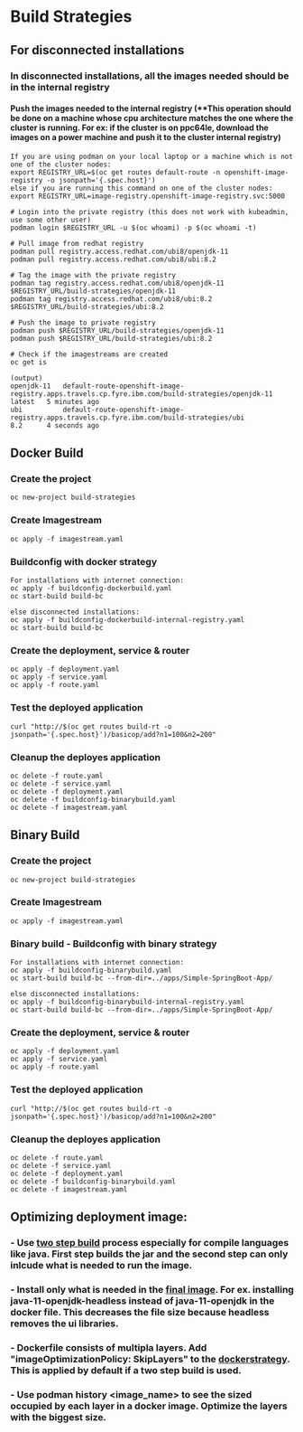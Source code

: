 # Build Strategies

## For disconnected installations
### In disconnected installations, all the images needed should be in the internal registry

#### Push the images needed to the internal registry (**This operation should be done on a machine whose cpu architecture matches the one where the cluster is running. For ex: if the cluster is on ppc64le, download the images on a power machine and push it to the cluster internal registry)
```
If you are using podman on your local laptop or a machine which is not one of the cluster nodes:
export REGISTRY_URL=$(oc get routes default-route -n openshift-image-registry -o jsonpath='{.spec.host}')
else if you are running this command on one of the cluster nodes:
export REGISTRY_URL=image-registry.openshift-image-registry.svc:5000

# Login into the private registry (this does not work with kubeadmin, use some other user)
podman login $REGISTRY_URL -u $(oc whoami) -p $(oc whoami -t)

# Pull image from redhat registry
podman pull registry.access.redhat.com/ubi8/openjdk-11
podman pull registry.access.redhat.com/ubi8/ubi:8.2

# Tag the image with the private registry
podman tag registry.access.redhat.com/ubi8/openjdk-11 $REGISTRY_URL/build-strategies/openjdk-11
podman tag registry.access.redhat.com/ubi8/ubi:8.2 $REGISTRY_URL/build-strategies/ubi:8.2

# Push the image to private registry
podman push $REGISTRY_URL/build-strategies/openjdk-11
podman push $REGISTRY_URL/build-strategies/ubi:8.2

# Check if the imagestreams are created
oc get is

(output)
openjdk-11   default-route-openshift-image-registry.apps.travels.cp.fyre.ibm.com/build-strategies/openjdk-11   latest   5 minutes ago
ubi          default-route-openshift-image-registry.apps.travels.cp.fyre.ibm.com/build-strategies/ubi          8.2      4 seconds ago
```

## Docker Build
### Create the project
```
oc new-project build-strategies
```

### Create Imagestream
```
oc apply -f imagestream.yaml
```

### Buildconfig with docker strategy
```
For installations with internet connection:
oc apply -f buildconfig-dockerbuild.yaml
oc start-build build-bc

else disconnected installations:
oc apply -f buildconfig-dockerbuild-internal-registry.yaml
oc start-build build-bc
```

### Create the deployment, service & router
```
oc apply -f deployment.yaml
oc apply -f service.yaml
oc apply -f route.yaml
```

### Test the deployed application
```
curl "http://$(oc get routes build-rt -o jsonpath='{.spec.host}')/basicop/add?n1=100&n2=200"
```

### Cleanup the deployes application
```
oc delete -f route.yaml
oc delete -f service.yaml
oc delete -f deployment.yaml
oc delete -f buildconfig-binarybuild.yaml
oc delete -f imagestream.yaml
```

## Binary Build
### Create the project
```
oc new-project build-strategies
```

### Create Imagestream
```
oc apply -f imagestream.yaml
```

### Binary build - Buildconfig with binary strategy
```
For installations with internet connection:
oc apply -f buildconfig-binarybuild.yaml
oc start-build build-bc --from-dir=../apps/Simple-SpringBoot-App/

else disconnected installations:
oc apply -f buildconfig-binarybuild-internal-registry.yaml
oc start-build build-bc --from-dir=../apps/Simple-SpringBoot-App/
```

### Create the deployment, service & router
```
oc apply -f deployment.yaml
oc apply -f service.yaml
oc apply -f route.yaml
```

### Test the deployed application
```
curl "http://$(oc get routes build-rt -o jsonpath='{.spec.host}')/basicop/add?n1=100&n2=200"
```

### Cleanup the deployes application
```
oc delete -f route.yaml
oc delete -f service.yaml
oc delete -f deployment.yaml
oc delete -f buildconfig-binarybuild.yaml
oc delete -f imagestream.yaml
```

## Optimizing deployment image:

### - Use [two step build](https://github.com/abalasu1/Openshift/blob/master/4.x/apps/Simple-SpringBoot-App/Dockerfile-optimized) process especially for compile languages like java. First step builds the jar and the second step can only inlcude what is needed to run the image.

### - Install only what is needed in the [final image](https://github.com/abalasu1/Openshift/blob/master/4.x/apps/Simple-SpringBoot-App/Dockerfile-optimized). For ex. installing java-11-openjdk-headless instead of java-11-openjdk in the docker file. This decreases the file size because headless removes the ui libraries.

### - Dockerfile consists of multipla layers. Add "imageOptimizationPolicy: SkipLayers" to the [dockerstrategy](./buildconfig-dockerbuild-optimized.yaml). This is applied by default if a two step build is used.

### - Use podman history <image_name> to see the sized occupied by each layer in a docker image. Optimize the layers with the biggest size.
